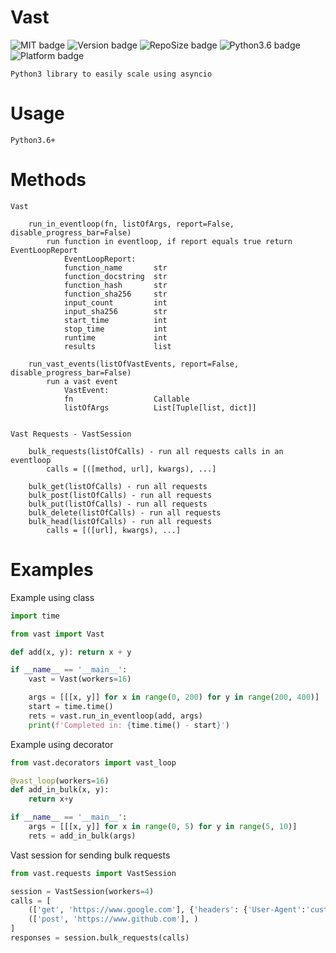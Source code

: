 # Vast

![MIT badge](https://img.shields.io/badge/license-MIT-black)
![Version badge](https://img.shields.io/github/manifest-json/v/tannerburns/vast?color=red)
![RepoSize badge](https://img.shields.io/github/repo-size/tannerburns/vast?color=green)
![Python3.6 badge](https://img.shields.io/badge/python-v3.6+-blue?logo=python&logoColor=yellow)
![Platform badge](https://img.shields.io/badge/platform-linux%20%7C%20osx%20%7C%20win32-yellow)


    Python3 library to easily scale using asyncio

# Usage

    Python3.6+

# Methods

    Vast

        run_in_eventloop(fn, listOfArgs, report=False, disable_progress_bar=False)
            run function in eventloop, if report equals true return EventLoopReport
                EventLoopReport:
                function_name       str
                function_docstring  str
                function_hash       str
                function_sha256     str
                input_count         int
                input_sha256        str
                start_time          int
                stop_time           int
                runtime             int
                results             list
        
        run_vast_events(listOfVastEvents, report=False, disable_progress_bar=False)
            run a vast event
                VastEvent:
                fn                  Callable
                listOfArgs          List[Tuple[list, dict]]


    Vast Requests - VastSession

        bulk_requests(listOfCalls) - run all requests calls in an eventloop
            calls = [([method, url], kwargs), ...]
        
        bulk_get(listOfCalls) - run all requests
        bulk_post(listOfCalls) - run all requests
        bulk_put(listOfCalls) - run all requests
        bulk_delete(listOfCalls) - run all requests
        bulk_head(listOfCalls) - run all requests
            calls = [([url], kwargs), ...]
        

# Examples

Example using class
```python
import time

from vast import Vast

def add(x, y): return x + y

if __name__ == '__main__':
    vast = Vast(workers=16)

    args = [[[x, y]] for x in range(0, 200) for y in range(200, 400)]
    start = time.time()
    rets = vast.run_in_eventloop(add, args)
    print(f'Completed in: {time.time() - start}')
```

Example using decorator
```python
from vast.decorators import vast_loop

@vast_loop(workers=16)
def add_in_bulk(x, y):
    return x+y

if __name__ == '__main__':
    args = [[[x, y]] for x in range(0, 5) for y in range(5, 10)]
    rets = add_in_bulk(args)
```

Vast session for sending bulk requests
```python
from vast.requests import VastSession

session = VastSession(workers=4)
calls = [
    (['get', 'https://www.google.com'], {'headers': {'User-Agent':'custom'}}),
    (['post', 'https://www.github.com'], )
]
responses = session.bulk_requests(calls)
```

